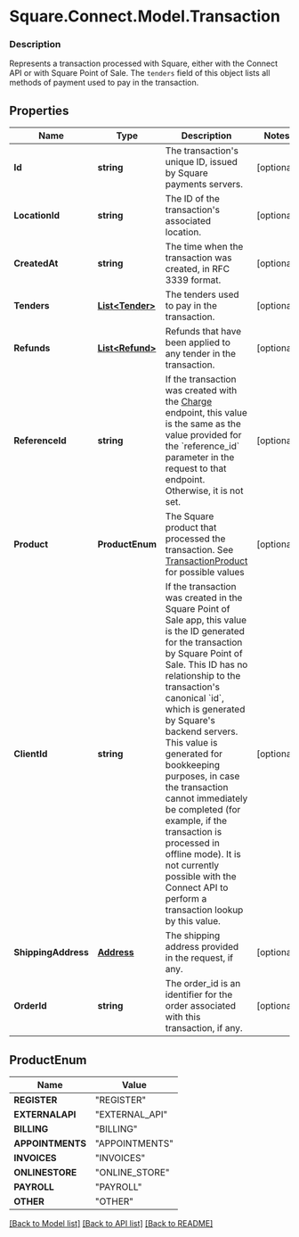 # Square.Connect.Model.Transaction

### Description

Represents a transaction processed with Square, either with the Connect API or with Square Point of Sale.  The `tenders` field of this object lists all methods of payment used to pay in the transaction.

## Properties

Name | Type | Description | Notes
------------ | ------------- | ------------- | -------------
**Id** | **string** | The transaction&#39;s unique ID, issued by Square payments servers. | [optional] 
**LocationId** | **string** | The ID of the transaction&#39;s associated location. | [optional] 
**CreatedAt** | **string** | The time when the transaction was created, in RFC 3339 format. | [optional] 
**Tenders** | [**List&lt;Tender&gt;**](Tender.md) | The tenders used to pay in the transaction. | [optional] 
**Refunds** | [**List&lt;Refund&gt;**](Refund.md) | Refunds that have been applied to any tender in the transaction. | [optional] 
**ReferenceId** | **string** | If the transaction was created with the [Charge](#endpoint-transactions-charge) endpoint, this value is the same as the value provided for the &#x60;reference_id&#x60; parameter in the request to that endpoint. Otherwise, it is not set. | [optional] 
**Product** | **ProductEnum** | The Square product that processed the transaction. See [TransactionProduct](#type-transactionproduct) for possible values | [optional] 
**ClientId** | **string** | If the transaction was created in the Square Point of Sale app, this value is the ID generated for the transaction by Square Point of Sale.  This ID has no relationship to the transaction&#39;s canonical &#x60;id&#x60;, which is generated by Square&#39;s backend servers. This value is generated for bookkeeping purposes, in case the transaction cannot immediately be completed (for example, if the transaction is processed in offline mode).  It is not currently possible with the Connect API to perform a transaction lookup by this value. | [optional] 
**ShippingAddress** | [**Address**](Address.md) | The shipping address provided in the request, if any. | [optional] 
**OrderId** | **string** | The order_id is an identifier for the order associated with this transaction, if any. | [optional] 


## ProductEnum

Name | Value
------------ | -------------
**REGISTER** | "REGISTER"
**EXTERNALAPI** | "EXTERNAL_API"
**BILLING** | "BILLING"
**APPOINTMENTS** | "APPOINTMENTS"
**INVOICES** | "INVOICES"
**ONLINESTORE** | "ONLINE_STORE"
**PAYROLL** | "PAYROLL"
**OTHER** | "OTHER"



[[Back to Model list]](../README.md#documentation-for-models) [[Back to API list]](../README.md#documentation-for-api-endpoints) [[Back to README]](../README.md)

